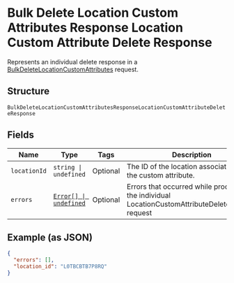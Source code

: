 <!-- Optimized: 2025-10-06 -->
<!-- RPM: 1.6.2.1.1.6.2.1_bulk-delete-location-custom-attributes-response-location-custom-attribute-delete-response_20251006 -->
<!-- Session: E2E RPM DNA Application -->
<!-- AOM: RND (Reggie & Dro) -->
<!-- COI: TECHNOLOGY -->
<!-- RPM: HIGH -->
<!-- ACTION: BUILD -->


# Bulk Delete Location Custom Attributes Response Location Custom Attribute Delete Response

Represents an individual delete response in a [BulkDeleteLocationCustomAttributes](../../doc/api/location-custom-attributes.md#bulk-delete-location-custom-attributes)
request.

## Structure

`BulkDeleteLocationCustomAttributesResponseLocationCustomAttributeDeleteResponse`

## Fields

| Name | Type | Tags | Description |
|  --- | --- | --- | --- |
| `locationId` | `string \| undefined` | Optional | The ID of the location associated with the custom attribute. |
| `errors` | [`Error[] \| undefined`](../../doc/models/error.md) | Optional | Errors that occurred while processing the individual LocationCustomAttributeDeleteRequest request |

## Example (as JSON)

```json
{
  "errors": [],
  "location_id": "L0TBCBTB7P8RQ"
}
```
